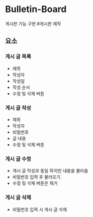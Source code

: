 # Bulletin-Board
게시판 기능 구현
#게시판 제작

## 요소

### 게시 글 목록

- 제목
- 작성자
- 작성일
- 작성 순서
- 수정 및 삭제 버튼

### 게시 글 작성

- 제목
- 작성자
- 비밀번호
- 글 내용
- 수정 및 삭제 버튼

### 게시 글 수정

- 게시 글 작성과 동일 하지만 내용을 불러옴
- 비밀번호 입력 후 불러오기
- 수정 및 삭제 버튼은 제거

### 게시 글 삭제

- 비밀번호 입력 시 게시 글 삭제
